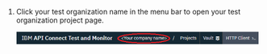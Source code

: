 1. Click your test organization name in the menu bar to open your test organization project page.
  
    ![Image of test organization name](./images/company-name-in-menu-bar.png) 
